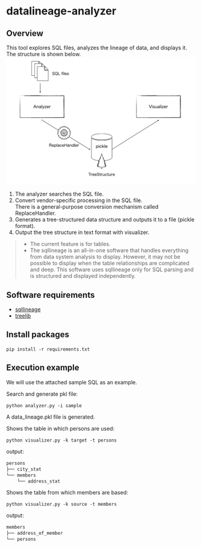 # datalineage-analyzer

## Overview
This tool explores SQL files, analyzes the lineage of data, and displays it.  
The structure is shown below.
![Architecture](./doc/architecture.png "Architecture")


1. The analyzer searches the SQL file.  
2. Convert vendor-specific processing in the SQL file.  
   There is a general-purpose conversion mechanism called ReplaceHandler.  
3. Generates a tree-structured data structure and outputs it to a file (pickle format).
4. Output the tree structure in text format with visualizer.  


> + The current feature is for tables.  
> + The sqllineage is an all-in-one software that handles everything from data system analysis to display. However, it may not be possible to display when the table relationships are complicated and deep. This software uses sqllineage only for SQL parsing and is structured and displayed independently.

## Software requirements
* [sqllineage](https://github.com/reata/sqllineage)
* [treelib](https://github.com/caesar0301/treelib)


## Install packages  
```
pip install -r requirements.txt
```

## Execution example  
We will use the attached sample SQL as an example.  

Search and generate pkl file:
```
python analyzer.py -i sample
```
A data_lineage.pkl file is generated.  

Shows the table in which persons are used:
```
python visualizer.py -k target -t persons
```

output:
```
persons
├── city_stat
└── members
    └── address_stat
```

Shows the table from which members are based:
```
python visualizer.py -k source -t members
```

output:
```
members
├── address_of_member
└── persons
```

